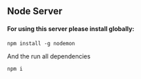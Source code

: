 ## Node Server

#### For using this server please install globally:

```
npm install -g nodemon
```

And the run all dependencies

```
npm i
```

